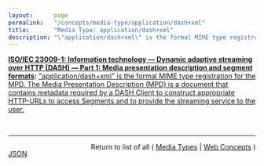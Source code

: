 ```yaml
---
layout:      page
permalink:   "/concepts/media-type/application/dash+xml"
title:       "Media Type: application/dash+xml"
description: "\"application/dash+xml\" is the formal MIME type registration for the MPD. The Media Presentation Description (MPD) is a document that contains metadata required by a DASH Client to construct appropriate HTTP-URLs to access Segments and to provide the streaming service to the user."
---
```


**[ISO/IEC 23009-1: Information technology — Dynamic adaptive streaming over HTTP (DASH) — Part 1: Media presentation description and segment formats](/specs/ISO/IEC/23009-1 "ISO/IEC 23009-1:2014 primarily specifies formats for the Media Presentation Description and Segments for dynamic adaptive streaming delivery of MPEG media over HTTP. It is applicable to streaming services over the Internet."):** ["application/dash+xml" is the formal MIME type registration for the MPD. The Media Presentation Description (MPD) is a document that contains metadata required by a DASH Client to construct appropriate HTTP-URLs to access Segments and to provide the streaming service to the user.](http://www.iso.org/obp/ui/#iso:std:iso-iec:23009:-1 "Read documentation for Media Type &#34;application/dash+xml&#34;")

<br/>
<hr/>

<p style="float : left"><a href="./application/dash+xml.json" title="JSON representing this particular Web Concept value">JSON</a></p>
<p style="text-align: right">Return to list of all ( <a href="../media-types">Media Types</a> | <a href="../">Web Concepts</a> )</p>
